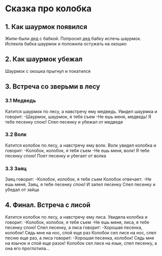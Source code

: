 # Сказка про колобка

## 1. Как шаурмок появился
Жили-были дед с бабкой. 
Попросил дед бабку испечь шаурмок.
Испекла бабка шаурмок и положила остужать на окошко
## 2. Как шаурмок убежал
Шаурмок с окошка прыгнул и покатился
## 3. Встреча со зверьми в лесу
### 3.1 Медведь
 Катится шаурмок по лесу, а навстречу ему медведь. Увидел шаурмка и говорит: 
 -Шаурмок, шаурмок, я тебя съем
 -Не ешь меня, медведь! Я тебе песенку спою!
 Спел песенку и убежал от медведя
### 3.2 Волк
Катится колобок по лесу, а навстречу ему волк. Волк увидел колобка и говорит:
-Колобок, колобок, я тебя съем
-Не ешь меня, волк! Я тебе песенку спою!
Поет песенку и убегает от волка
### 3.3 Заяц
Заяц говорит:
-Колобок, колобок, я тебя съем
Колобок отвечает: 
-Не ешь меня, Заяц, я тебе песенку спою!
И запел песенку
Спел песенку и убедал от зайца
## 4. Финал. Встреча с лисой
Катится колобок по лесу, а навстречу ему лиса. Увидела колобка и говорит:
-Колобок, колобок, я тебя съем
-Не ешь меня, лиса, я тебе песенку спою!
Спел песенку, а лиса говорит:
-Хорошая песенка, колобок! Сядь мне на нос, спой еще раз
Колобок сел лисе на нос, спел песню еще раз, а лиса говорит:
-Хорошая песенка, колобок! Сядь мне на язычок и спой еще разок!
Колобок сел лисе на язык, спел песенку, а она его проглотила... 
